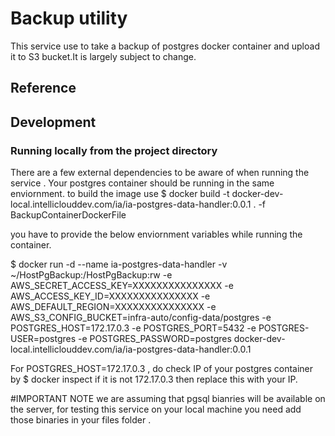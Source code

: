 # Backup utility


This service use to take a backup of postgres docker container and upload it to S3 bucket.It is largely subject to change.

## Reference

## Development

### Running locally from the project directory

There are a few external dependencies to be aware of when running the service . Your postgres container should be running in the same enviornment.
to build the image use
$ docker build -t  docker-dev-local.intelliclouddev.com/ia/ia-postgres-data-handler:0.0.1 . -f BackupContainerDockerFile

you have to provide the below enviornment variables while running the container.

$ docker run -d --name ia-postgres-data-handler -v ~/HostPgBackup:/HostPgBackup:rw -e AWS_SECRET_ACCESS_KEY=XXXXXXXXXXXXXXX -e AWS_ACCESS_KEY_ID=XXXXXXXXXXXXXXX -e AWS_DEFAULT_REGION=XXXXXXXXXXXXXXX -e AWS_S3_CONFIG_BUCKET=infra-auto/config-data/postgres -e POSTGRES_HOST=172.17.0.3 -e POSTGRES_PORT=5432 -e POSTGRES-USER=postgres -e POSTGRES_PASSWORD=postgres docker-dev-local.intelliclouddev.com/ia/ia-postgres-data-handler:0.0.1

For POSTGRES_HOST=172.17.0.3 , do check IP of your postgres container by $ docker inspect <postgres container id > if it is not 172.17.0.3  then replace this with your IP. 

#IMPORTANT NOTE
we are assuming that pgsql bianries will be available on the server, for testing this service on your local machine you need add those binaries in your files folder .


